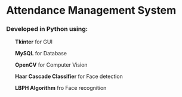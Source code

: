 <h1>Attendance Management System</h1>

<h3>Developed in Python using:<br></h3>
<ul><b>Tkinter</b> for GUI</ul>
<ul><b>MySQL</b> for Database</ul>
<ul><b>OpenCV</b> for Computer Vision</ul>
<ul><b>Haar Cascade Classifier</b> for Face detection</ul>
<ul><b>LBPH Algorithm</b> fro Face recognition</ul>


